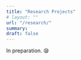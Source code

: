 ```yaml
---
title: "Research Projects"
# layout: ""
url: "/research/"
summary: 
draft: false
---
```


In preparation. 😪
